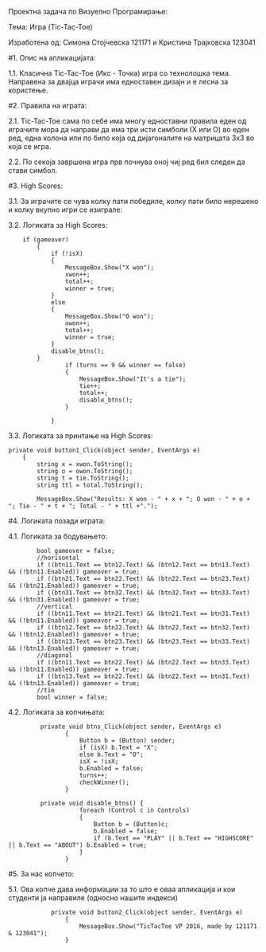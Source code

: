 Проектна задача по Визуелно Програмирање:

Тема: Игра (Tic-Tac-Toe)

Изработена од: Симона Стојчевска 121171 и Кристина Трајковска 123041

#1.	Опис на апликацијата: 

  1.1.	Класична Tic-Tac-Toe (Икс - Точка) игра со технолошка тема.  Направена за двајца играчи има едноставен дизајн и е лесна за користење. 
 
#2.	Правила на играта:

  2.1.	Tic-Tac-Toe сама по себе има многу едноставни правила еден од играчите мора да направи да има три исти симболи (Х или О) во еден ред, една колона или по било која од дијагоналите на матрицата 3х3 во која се игра. 

  2.2. По секоја завршена игра прв почнува оној чиј ред бил следен да стави симбол.
  
#3.	High Scores:

3.1.	За играчите се чува колку пати победиле, колку пати било нерешено и колку вкупно игри се изиграле:
	
3.2. Логиката за High Scores:
					
		if (gameover)
            {
                if (!isX)
                {
                    MessageBox.Show("X won");
                    xwon++;
                    total++;
                    winner = true;
                }
                else
                {
                    MessageBox.Show("O won");
                    owon++;
                    total++;
                    winner = true;
                }
                disable_btns();
            }
                    if (turns == 9 && winner == false)
                    {
                        MessageBox.Show("It's a tie");
                        tie++;
                        total++;
                        disable_btns();
                    }

                }
                
  3.3. Логиката за принтање на High Scores:
  
    private void button1_Click(object sender, EventArgs e)
        {
            string x = xwon.ToString();
            string o = owon.ToString();
            string t = tie.ToString();
            string ttl = total.ToString();

            MessageBox.Show("Results: X won - " + x + "; O won - " + o + "; Tie - " + t + "; Total - " + ttl +".");

        

#4.	Логиката позади играта:

 4.1.	Логиката за бодувањето:
 
		    bool gameover = false;
            //horisontal
            if ((btn11.Text == btn12.Text) && (btn12.Text == btn13.Text) && (!btn11.Enabled)) gameover = true;
            if ((btn21.Text == btn22.Text) && (btn22.Text == btn23.Text) && (!btn21.Enabled)) gameover = true;
            if ((btn31.Text == btn32.Text) && (btn32.Text == btn33.Text) && (!btn31.Enabled)) gameover = true;
            //vertical
            if ((btn11.Text == btn21.Text) && (btn21.Text == btn31.Text) && (!btn11.Enabled)) gameover = true;
            if ((btn12.Text == btn22.Text) && (btn22.Text == btn32.Text) && (!btn12.Enabled)) gameover = true;
            if ((btn13.Text == btn23.Text) && (btn23.Text == btn33.Text) && (!btn13.Enabled)) gameover = true;
            //diagonal
            if ((btn11.Text == btn22.Text) && (btn22.Text == btn33.Text) && (!btn11.Enabled)) gameover = true;
            if ((btn13.Text == btn22.Text) && (btn22.Text == btn31.Text) && (!btn13.Enabled)) gameover = true;
            //tie
            bool winner = false;

 4.2. Логиката за копчињата:
 
			 private void btns_Click(object sender, EventArgs e)
			        {
			            Button b = (Button) sender;
			            if (isX) b.Text = "X";
			            else b.Text = "O";
			            isX = !isX;
			            b.Enabled = false;
			            turns++;
			            checkWinner();
			        }
			        
			 private void disable_btns() {
			            foreach (Control c in Controls)
			            {
			                Button b = (Button)c;
			                b.Enabled = false;
			                if (b.Text == "PLAY" || b.Text == "HIGHSCORE" || b.Text == "ABOUT") b.Enabled = true;
			            }
			        }
        
#5. За нас копчето:
	
5.1. Ова копче дава информации за то што е оваа апликација и кои студенти ја направиле (односно нашите индекси)
	
				private void button2_Click(object sender, EventArgs e)
			        {
			            MessageBox.Show("TicTacToe VP 2016, made by 121171 & 123041");
			        }

